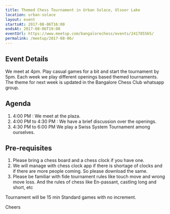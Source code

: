 ```yaml
---
title: Themed Chess Tournament in Urban Solace, Ulsoor Lake
location: urban-solace
layout: event
startsAt: 2017-08-06T16:00
endsAt: 2017-08-06T19:00
eventUrl: https://www.meetup.com/bangalorechess/events/241785565/
permalink: /meetup/2017-08-06/
---
```

## Event Details
We meet at 4pm. Play casual games for a bit and start the tournament by 5pm. Each week we play different openings based themed tournaments. The theme for next week is updated in the Bangalore Chess Club whatsapp group.

## Agenda
1. 4:00 PM : We meet at the plaza.
1. 4:00 PM to 4:30 PM : We have a brief discussion over the openings.
1. 4:30 PM to 6:00 PM We play a Swiss System Tournament among ourselves.

## Pre-requisites
1. Please bring a chess board and a chess clock if you have one.
1. We will manage with chess clock app if there is shortage of clocks and if there are more people coming. So please download the same.
1. Please be familiar with fide tournament rules like touch move and wrong move loss. And the rules of chess like En-passant, castling long and short, etc

Tournament will be 15 min Standard games with no increment.

Cheers


